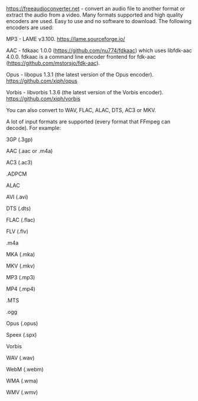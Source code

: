 https://freeaudioconverter.net - convert an audio file to another format or extract the audio from a video. Many formats supported and high quality encoders are used. Easy to use and no software to download. The following encoders are used:

MP3 - LAME v3.100. https://lame.sourceforge.io/

AAC - fdkaac 1.0.0 (https://github.com/nu774/fdkaac) which uses libfdk-aac 4.0.0. fdkaac is a command line encoder frontend for fdk-aac (https://github.com/mstorsjo/fdk-aac).

Opus - libopus 1.3.1 (the latest version of the Opus encoder). https://github.com/xiph/opus

Vorbis - libvorbis 1.3.6 (the latest version of the Vorbis encoder). https://github.com/xiph/vorbis

You can also convert to WAV, FLAC, ALAC, DTS, AC3 or MKV.

A lot of input formats are supported (every format that FFmpeg can decode). For example:

3GP (.3gp)

AAC (.aac or .m4a)

AC3 (.ac3)

.ADPCM

ALAC

AVI (.avi)

DTS (.dts)

FLAC (.flac)

FLV (.flv)

.m4a

MKA (.mka)

MKV (.mkv)

MP3 (.mp3)

MP4 (.mp4)

.MTS

.ogg

Opus (.opus)

Speex (.spx)

Vorbis

WAV (.wav)

WebM (.webm)

WMA (.wma)

WMV (.wmv)

